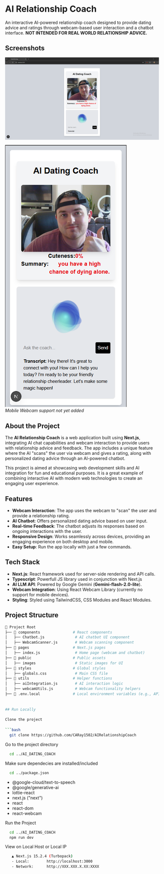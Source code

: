 # AI Relationship Coach

An interactive AI-powered relationship coach designed to provide dating advice and ratings through webcam-based user interaction and a chatbot interface. **NOT INTENDED FOR REAL WORLD RELATIONSHIP ADVICE.**

## Screenshots

![App Screenshot](ScreenshotPreview.png)  

![App Screenshot 2](ScreenshotMobilePreview.png)  
*Mobile Webcam support not yet added*

## About the Project

The **AI Relationship Coach** is a web application built using **Next.js**, integrating AI chat capabilities and webcam interaction to provide users with relationship advice and feedback. The app includes a unique feature where the AI "scans" the user via webcam and gives a rating, along with personalized dating advice through an AI-powered chatbot.

This project is aimed at showcasing web development skills and AI integration for fun and educational purposes. It is a great example of combining interactive AI with modern web technologies to create an engaging user experience.

## Features

- **Webcam Interaction**: The app uses the webcam to "scan" the user and provide a relationship rating.
- **AI Chatbot**: Offers personalized dating advice based on user input.
- **Real-time Feedback**: The chatbot adjusts its responses based on ongoing interactions with the user.
- **Responsive Design**: Works seamlessly across devices, providing an engaging experience on both desktop and mobile.
- **Easy Setup**: Run the app locally with just a few commands.

## Tech Stack

- **Next.js**: React framework used for server-side rendering and API calls.
- **Typescript**: Powerfull JS library used in conjunction with Next.js
- **AI LLM API**: Powered by Google Gemini (**Gemini-flash-2.0-lite**).
- **Webcam Integration**: Using React Webcam Library (currently no support for mobile devices).
- **Styling**: Styled using TailwindCSS, CSS Modules and React Modules.

## Project Structure

```bash
📂 Project Root
├── 📂 components               # React components
│   ├── Chatbot.js              # AI chatbot UI component
│   ├── WebcamScanner.js        # Webcam scanning component
├── 📂 pages                    # Next.js pages
│   ├── index.js                # Home page (webcam and chatbot)
├── 📂 public                   # Public assets
│   ├── images                  # Static images for UI
├── 📂 styles                   # Global styles
│   ├── globals.css             # Main CSS file
├── 📂 utils                    # Helper functions
│   ├── aiIntegration.js        # AI interaction logic
│   ├── webcamUtils.js          # Webcam functionality helpers
├── 📂 .env.local               # Local environment variables (e.g., API keys)


## Run Locally

Clone the project

```bash
  git clone https://github.com/CARay1502/AIRelationshipCoach
```

Go to the project directory

```bash
  cd ../AI_DATING_COACH
```

Make sure dependecies are installed/included

```bash
  cd ../package.json
```
- @google-cloud/text-to-speech 
- @google/generative-ai
- lottie-react
- next.js ("next")
- react
- react-dom 
- react-webcam 

Run the Project
```bash
  cd ../AI_DATING_COACH
  npm run dev
```

View on Local Host or Local IP
```bash
   ▲ Next.js 15.2.4 (Turbopack)
   - Local:        http://localhost:3000
   - Network:      http://XXX.XXX.X.XX:XXXX
```

